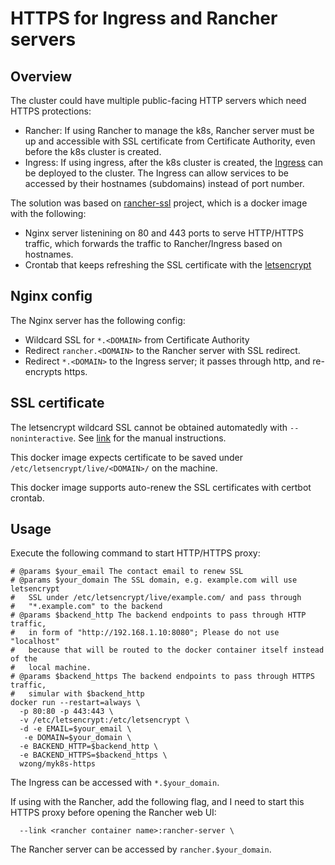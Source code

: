 # HTTPS for Ingress and Rancher servers

## Overview

The cluster could have multiple public-facing HTTP servers which need
HTTPS protections:

* Rancher: If using Rancher to manage the k8s, Rancher server must be up and
  accessible with SSL certificate from Certificate Authority, even before the
  k8s cluster is created.
* Ingress: If using ingress, after the k8s cluster is created, the
  [Ingress](../ingress/README.md) can be deployed to the cluster. The Ingress
  can allow services to be accessed by their hostnames (subdomains) instead 
  of port number.

The solution was based on [rancher-ssl](https://github.com/dewe/rancher-ssl)
project, which is a docker image with the following:

* Nginx server listenining on 80 and 443 ports to serve HTTP/HTTPS traffic,
  which forwards the traffic to Rancher/Ingress based on hostnames.
* Crontab that keeps refreshing the SSL certificate with the 
  [letsencrypt](https://letsencrypt.org/)

## Nginx config

The Nginx server has the following config:

* Wildcard SSL for `*.<DOMAIN>` from Certificate Authority 
* Redirect `rancher.<DOMAIN>` to the Rancher server with SSL redirect.
* Redirect `*.<DOMAIN>` to the Ingress server; it passes through http, and
  re-encrypts https.

## SSL certificate

The letsencrypt wildcard SSL cannot be obtained automatedly with
`--noninteractive`. See [link](https://developerinsider.co/how-to-create-and-auto-renew-lets-encrypt-wildcard-certificate/)
for the manual instructions.

This docker image expects certificate to be saved under
`/etc/letsencrypt/live/<DOMAIN>/` on the machine.

This docker image supports auto-renew the SSL certificates with certbot
crontab.

## Usage

Execute the following command to start HTTP/HTTPS proxy:

```shell
# @params $your_email The contact email to renew SSL
# @params $your_domain The SSL domain, e.g. example.com will use letsencrypt
#   SSL under /etc/letsencrypt/live/example.com/ and pass through
#   "*.example.com" to the backend
# @params $backend_http The backend endpoints to pass through HTTP traffic,
#   in form of "http://192.168.1.10:8080"; Please do not use "localhost"
#   because that will be routed to the docker container itself instead of the
#   local machine.
# @params $backend_https The backend endpoints to pass through HTTPS traffic,
#   simular with $backend_http
docker run --restart=always \
  -p 80:80 -p 443:443 \
  -v /etc/letsencrypt:/etc/letsencrypt \
  -d -e EMAIL=$your_email \
   -e DOMAIN=$your_domain \
  -e BACKEND_HTTP=$backend_http \
  -e BACKEND_HTTPS=$backend_https \
  wzong/myk8s-https
```

The Ingress can be accessed with `*.$your_domain`.


If using with the Rancher, add the following flag, and I need to start this
HTTPS proxy before opening the Rancher web UI:

```shell
  --link <rancher container name>:rancher-server \
```

The Rancher server can be accessed by `rancher.$your_domain`.
